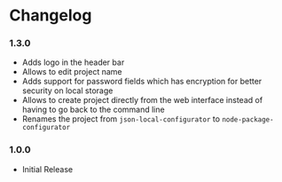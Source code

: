 # Changelog

### 1.3.0
- Adds logo in the header bar
- Allows to edit project name
- Adds support for password fields which has encryption for better security on local storage
- Allows to create project directly from the web interface instead of having to go back to the command line
- Renames the project from `json-local-configurator` to `node-package-configurator`

### 1.0.0
- Initial Release
